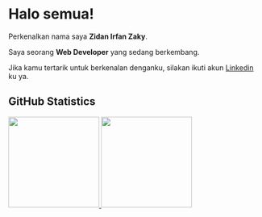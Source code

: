 # Halo semua! 

Perkenalkan nama saya **Zidan Irfan Zaky**.<br>

Saya seorang **Web Developer** yang sedang berkembang.<br>

Jika kamu tertarik untuk berkenalan denganku, silakan ikuti akun [Linkedin](https://www.linkedin.com/in/zidan-zaky-21a465244/) ku ya.

GitHub Statistics
 ---
<p align="left">
<a href="https://github.com/ZidZaky">
  <img height="180em" src="https://github-readme-stats-eight-theta.vercel.app/api?username=ZidZaky&show_icons=true&theme=algolia&include_all_commits=true&count_private=true"/>
  <img height="180em" src="https://github-readme-stats-eight-theta.vercel.app/api/top-langs/?username=ZidZaky&layout=compact&theme=algolia"/>
</a>
</p>







<!--
**ZidZaky/ZidZaky** is a ✨ _special_ ✨ repository because its `README.md` (this file) appears on your GitHub profile.

Here are some ideas to get you started:

- 🔭 I’m currently working on ...
- 🌱 I’m currently learning ...
- 👯 I’m looking to collaborate on ...
- 🤔 I’m looking for help with ...
- 💬 Ask me about ...
- 📫 How to reach me: ...
- 😄 Pronouns: ...
- ⚡ Fun fact: ...
-->
